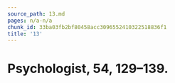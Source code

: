 ```yaml
---
source_path: 13.md
pages: n/a-n/a
chunk_id: 33ba03fb2bf80458acc3096552410322518836f1
title: '13'
---
```

# Psychologist, 54, 129–139.
